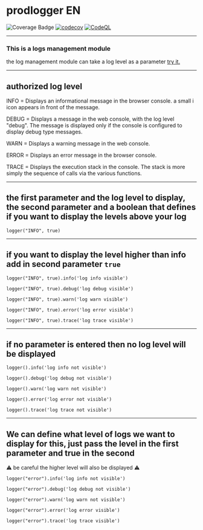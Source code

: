 # prodlogger EN

![Coverage Badge](https://img.shields.io/endpoint?url=https://gist.githubusercontent.com/LeonardoDaFonsecaEsteves/8a6c3dd8d57f8bcab1d4126ee2caf9d0/raw/prod-logger__heads_main.json) [![codecov](https://codecov.io/gh/LeonardoDaFonsecaEsteves/prod-logger/branch/main/graph/badge.svg?token=5QTMF25PCI)](https://codecov.io/gh/LeonardoDaFonsecaEsteves/prod-logger) [![CodeQL](https://github.com/LeonardoDaFonsecaEsteves/prod-logger/actions/workflows/codeql-analysis.yml/badge.svg)](https://github.com/LeonardoDaFonsecaEsteves/prod-logger/actions/workflows/codeql-analysis.yml)
***

### This is a logs management module

the log management module can take a log level as a parameter [try it.](https://codesandbox.io/s/y1658?file=/src/App.js)
***

## authorized log level

INFO = Displays an informational message in the browser console. a small i icon appears in front of the message.

DEBUG = Displays a message in the web console, with the log level "debug". The message is displayed only if the console is configured to display debug type messages.

WARN = Displays a warning message in the web console.

ERROR = Displays an error message in the browser console.

TRACE = Displays the execution stack in the console. The stack is more simply the sequence of calls via the various functions.

***
## the first parameter and the log level to display, the second parameter and a boolean that defines if you want to display the levels above your log
 `logger("INFO", true)`
 
****
## if you want to display the level higher than info add in second parameter `true`

 `logger("INFO", true).info('log info visible')`
 
 `logger("INFO", true).debug('log debug visible')`

 `logger("INFO", true).warn('log warn visible')`

 `logger("INFO", true).error('log error visible')`

 `logger("INFO", true).trace('log trace visible')`

****

## if no parameter is entered then no log level will be displayed

`logger().info('log info not visible')`

`logger().debug('log debug not visible')`

`logger().warn('log warn not visible')`

`logger().error('log error not visible')`

`logger().trace('log trace not visible')`

*****

## We can define what level of logs we want to display for this, just pass the level in the first parameter and true in the second
:warning: be careful the higher level will also be displayed :warning:  

 `logger("error").info('log info not visible')`

 `logger("error").debug('log debug not visible')`

 `logger("error").warn('log warn not visible')`

 `logger("error").error('log error visible')`

 `logger("error").trace('log trace visible')`

